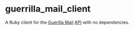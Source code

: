 # guerrilla_mail_client

A Ruby client for the [Guerilla Mail](https://www.guerrillamail.com) [API](https://www.guerrillamail.com/GuerrillaMailAPI.html) with no dependencies.
